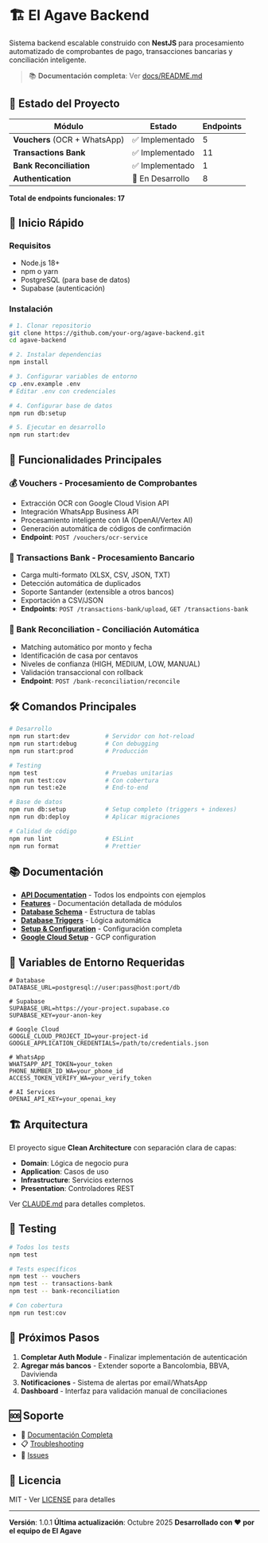 # 🏗️ El Agave Backend

Sistema backend escalable construido con **NestJS** para procesamiento automatizado de comprobantes de pago, transacciones bancarias y conciliación inteligente.

> 📚 **Documentación completa**: Ver [docs/README.md](./docs/README.md)

## 🎯 Estado del Proyecto

| Módulo | Estado | Endpoints |
|--------|--------|-----------|
| **Vouchers** (OCR + WhatsApp) | ✅ Implementado | 5 |
| **Transactions Bank** | ✅ Implementado | 11 |
| **Bank Reconciliation** | ✅ Implementado | 1 |
| **Authentication** | 🚧 En Desarrollo | 8 |

**Total de endpoints funcionales: 17**

## 🚀 Inicio Rápido

### Requisitos
- Node.js 18+
- npm o yarn
- PostgreSQL (para base de datos)
- Supabase (autenticación)

### Instalación

```bash
# 1. Clonar repositorio
git clone https://github.com/your-org/agave-backend.git
cd agave-backend

# 2. Instalar dependencias
npm install

# 3. Configurar variables de entorno
cp .env.example .env
# Editar .env con credenciales

# 4. Configurar base de datos
npm run db:setup

# 5. Ejecutar en desarrollo
npm run start:dev
```

## 📡 Funcionalidades Principales

### 💰 Vouchers - Procesamiento de Comprobantes
- Extracción OCR con Google Cloud Vision API
- Integración WhatsApp Business API
- Procesamiento inteligente con IA (OpenAI/Vertex AI)
- Generación automática de códigos de confirmación
- **Endpoint**: `POST /vouchers/ocr-service`

### 🏦 Transactions Bank - Procesamiento Bancario
- Carga multi-formato (XLSX, CSV, JSON, TXT)
- Detección automática de duplicados
- Soporte Santander (extensible a otros bancos)
- Exportación a CSV/JSON
- **Endpoints**: `POST /transactions-bank/upload`, `GET /transactions-bank`

### 🔄 Bank Reconciliation - Conciliación Automática
- Matching automático por monto y fecha
- Identificación de casa por centavos
- Niveles de confianza (HIGH, MEDIUM, LOW, MANUAL)
- Validación transaccional con rollback
- **Endpoint**: `POST /bank-reconciliation/reconcile`

## 🛠️ Comandos Principales

```bash
# Desarrollo
npm run start:dev          # Servidor con hot-reload
npm run start:debug        # Con debugging
npm run start:prod         # Producción

# Testing
npm test                   # Pruebas unitarias
npm run test:cov           # Con cobertura
npm run test:e2e           # End-to-end

# Base de datos
npm run db:setup           # Setup completo (triggers + indexes)
npm run db:deploy          # Aplicar migraciones

# Calidad de código
npm run lint               # ESLint
npm run format             # Prettier
```

## 📚 Documentación

- **[API Documentation](./docs/api/README.md)** - Todos los endpoints con ejemplos
- **[Features](./docs/features/)** - Documentación detallada de módulos
- **[Database Schema](./docs/database/schema.md)** - Estructura de tablas
- **[Database Triggers](./docs/database/triggers.md)** - Lógica automática
- **[Setup & Configuration](./docs/database/setup.md)** - Configuración completa
- **[Google Cloud Setup](./docs/modules/google-cloud/README.md)** - GCP configuration

## 🔧 Variables de Entorno Requeridas

```env
# Database
DATABASE_URL=postgresql://user:pass@host:port/db

# Supabase
SUPABASE_URL=https://your-project.supabase.co
SUPABASE_KEY=your-anon-key

# Google Cloud
GOOGLE_CLOUD_PROJECT_ID=your-project-id
GOOGLE_APPLICATION_CREDENTIALS=/path/to/credentials.json

# WhatsApp
WHATSAPP_API_TOKEN=your_token
PHONE_NUMBER_ID_WA=your_phone_id
ACCESS_TOKEN_VERIFY_WA=your_verify_token

# AI Services
OPENAI_API_KEY=your_openai_key
```

## 🏗️ Arquitectura

El proyecto sigue **Clean Architecture** con separación clara de capas:
- **Domain**: Lógica de negocio pura
- **Application**: Casos de uso
- **Infrastructure**: Servicios externos
- **Presentation**: Controladores REST

Ver [CLAUDE.md](./CLAUDE.md) para detalles completos.

## 🧪 Testing

```bash
# Todos los tests
npm test

# Tests específicos
npm test -- vouchers
npm test -- transactions-bank
npm test -- bank-reconciliation

# Con cobertura
npm run test:cov
```

## 📖 Próximos Pasos

1. **Completar Auth Module** - Finalizar implementación de autenticación
2. **Agregar más bancos** - Extender soporte a Bancolombia, BBVA, Davivienda
3. **Notificaciones** - Sistema de alertas por email/WhatsApp
4. **Dashboard** - Interfaz para validación manual de conciliaciones

## 🆘 Soporte

- 📖 [Documentación Completa](./docs/README.md)
- 📋 [Troubleshooting](./docs/database/setup.md#troubleshooting)
- 🐛 [Issues](https://github.com/your-org/agave-backend/issues)

## 📝 Licencia

MIT - Ver [LICENSE](LICENSE) para detalles

---

**Versión**: 1.0.1
**Última actualización**: Octubre 2025
**Desarrollado con ❤️ por el equipo de El Agave**
